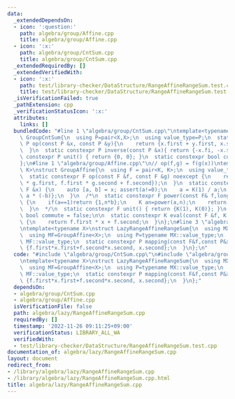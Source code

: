 ```yaml
---
data:
  _extendedDependsOn:
  - icon: ':question:'
    path: algebra/group/Affine.cpp
    title: algebra/group/Affine.cpp
  - icon: ':x:'
    path: algebra/group/CntSum.cpp
    title: algebra/group/CntSum.cpp
  _extendedRequiredBy: []
  _extendedVerifiedWith:
  - icon: ':x:'
    path: test/library-checker/DataStructure/RangeAffineRangeSum.test.cpp
    title: test/library-checker/DataStructure/RangeAffineRangeSum.test.cpp
  _isVerificationFailed: true
  _pathExtension: cpp
  _verificationStatusIcon: ':x:'
  attributes:
    links: []
  bundledCode: "#line 1 \"algebra/group/CntSum.cpp\"\ntemplate<typename X>\nstruct\
    \ GroupCntSum{\n  using P=pair<X,X>;\n  using value_type=P;\n  static constexpr\
    \ P op(const P &x, const P &y){\n    return {x.first + y.first, x.second + y.second};\n\
    \  }\n  static constexpr P inverse(const P &x){ return {-x.fi, -x.se}; }\n  static\
    \ constexpr P unit() { return {0, 0}; }\n  static constexpr bool commute = true;\n\
    };\n#line 1 \"algebra/group/Affine.cpp\"\n// op(f,g) = f(g(x))\ntemplate<typename\
    \ K>\nstruct GroupAffine{\n  using F = pair<K, K>;\n  using value_type = F;\n\
    \  static constexpr F op(const F &f, const F &g) noexcept {\n    return F({f.first\
    \ * g.first, f.first * g.second + f.second});\n  }\n  static constexpr F inverse(const\
    \ F &x) {\n    auto [a, b] = x; assert(a!=0);\n    a = K(1) / a;\n    return {a,\
    \ a * (-b)};\n  }\n  /*\n  static constexpr F power(const F& f,long long n) noexcept\
    \ {\n    if(a==1)return {1,n*b};\n    K an=power(a,n);\n    return {an,b*((1-an)/(1-a))};\n\
    \  }\n  */\n  static constexpr F unit() { return {K(1), K(0)}; }\n  static constexpr\
    \ bool commute = false;\n\n  static constexpr K eval(const F &f, K x) noexcept\
    \ {\n    return f.first * x + f.second;\n  }\n};\n#line 3 \"algebra/lazy/RangeAffineRangeSum.cpp\"\
    \ntemplate<typename X>\nstruct LazyRangeAffineRangeSum{\n  using MX=GroupCntSum<X>;\n\
    \  using MF=GroupAffine<X>;\n  using P=typename MX::value_type;\n  using F=typename\
    \ MF::value_type;\n  static constexpr P mapping(const F&f,const P&x){\n    return\
    \ {f.first*x.first+f.second*x.second, x.second};\n  }\n};\n"
  code: "#include \"algebra/group/CntSum.cpp\"\n#include \"algebra/group/Affine.cpp\"\
    \ntemplate<typename X>\nstruct LazyRangeAffineRangeSum{\n  using MX=GroupCntSum<X>;\n\
    \  using MF=GroupAffine<X>;\n  using P=typename MX::value_type;\n  using F=typename\
    \ MF::value_type;\n  static constexpr P mapping(const F&f,const P&x){\n    return\
    \ {f.first*x.first+f.second*x.second, x.second};\n  }\n};"
  dependsOn:
  - algebra/group/CntSum.cpp
  - algebra/group/Affine.cpp
  isVerificationFile: false
  path: algebra/lazy/RangeAffineRangeSum.cpp
  requiredBy: []
  timestamp: '2022-11-26 09:11:25+09:00'
  verificationStatus: LIBRARY_ALL_WA
  verifiedWith:
  - test/library-checker/DataStructure/RangeAffineRangeSum.test.cpp
documentation_of: algebra/lazy/RangeAffineRangeSum.cpp
layout: document
redirect_from:
- /library/algebra/lazy/RangeAffineRangeSum.cpp
- /library/algebra/lazy/RangeAffineRangeSum.cpp.html
title: algebra/lazy/RangeAffineRangeSum.cpp
---
```

